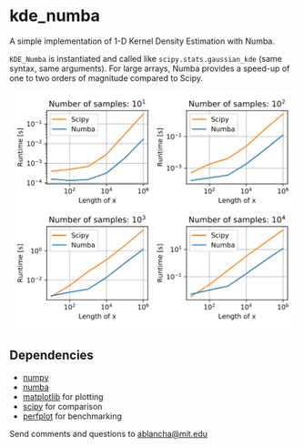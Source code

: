 # kde\_numba

A simple implementation of 1-D Kernel Density Estimation with Numba. 

`KDE_Numba` is instantiated and called like `scipy.stats.gaussian_kde` (same syntax, same arguments). For large arrays, Numba provides a speed-up of one to two orders of magnitude compared to Scipy.

![](/src/perf.svg)


## Dependencies

* [numpy](http://www.numpy.org/)
* [numba](http://numba.pydata.org) 
* [matplotlib](https://matplotlib.org) for plotting
* [scipy](https://www.scipy.org) for comparison
* [perfplot](https://pypi.org/project/perfplot/) for benchmarking


Send comments and questions to ablancha@mit.edu
